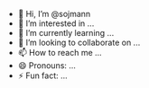- 👋 Hi, I’m @sojmann
- 👀 I’m interested in ...
- 🌱 I’m currently learning ...
- 💞️ I’m looking to collaborate on ...
- 📫 How to reach me ...
- 😄 Pronouns: ...
- ⚡ Fun fact: ...

<!---
sojmann/sojmann is a ✨ special ✨ repository because its `README.md` (this file) appears on your GitHub profile.
You can click the Preview link to take a look at your changes.
--->
